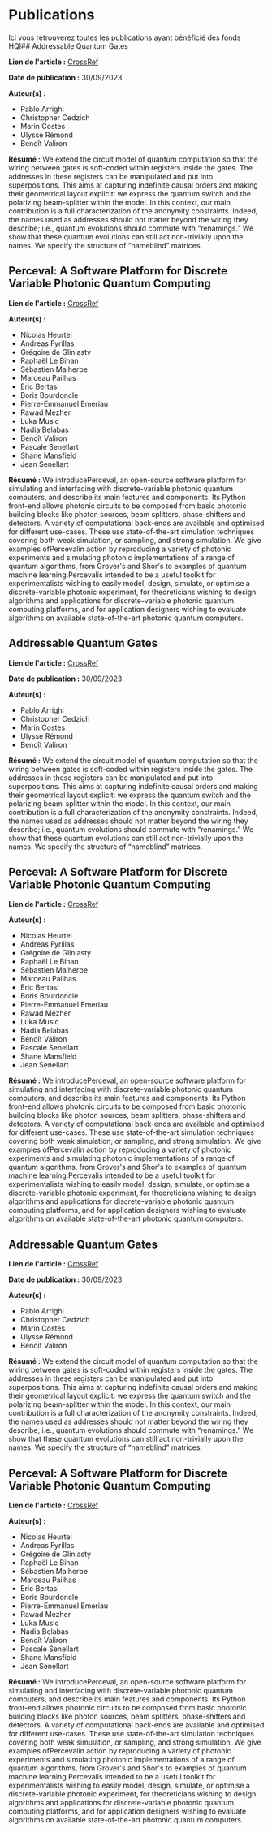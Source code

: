 # Publications

 Ici vous retrouverez toutes les publications ayant bénéficié des fonds HQI## Addressable Quantum Gates

**Lien de l'article :** [CrossRef](http://dx.doi.org/10.1145/3581760)

**Date de publication :** 30/09/2023

**Auteur(s) :**
- Pablo Arrighi
- Christopher Cedzich
- Marin Costes
- Ulysse Rémond
- Benoît Valiron

**Résumé :**
We extend the circuit model of quantum computation so that the wiring between gates is soft-coded within registers inside the gates. The addresses in these registers can be manipulated and put into superpositions. This aims at capturing indefinite causal orders and making their geometrical layout explicit: we express the quantum switch and the polarizing beam-splitter within the model. In this context, our main contribution is a full characterization of the anonymity constraints. Indeed, the names used as addresses should not matter beyond the wiring they describe; i.e., quantum evolutions should commute with “renamings.” We show that these quantum evolutions can still act non-trivially upon the names. We specify the structure of “nameblind” matrices.

## Perceval: A Software Platform for Discrete Variable Photonic Quantum Computing

**Lien de l'article :** [CrossRef](http://dx.doi.org/10.22331/q-2023-02-21-931)

**Auteur(s) :**
- Nicolas Heurtel
- Andreas Fyrillas
- Grégoire de Gliniasty
- Raphaël Le Bihan
- Sébastien Malherbe
- Marceau Pailhas
- Eric Bertasi
- Boris Bourdoncle
- Pierre-Emmanuel Emeriau
- Rawad Mezher
- Luka Music
- Nadia Belabas
- Benoît Valiron
- Pascale Senellart
- Shane Mansfield
- Jean Senellart

**Résumé :**
We introducePerceval, an open-source software platform for simulating and interfacing with discrete-variable photonic quantum computers, and describe its main features and components. Its Python front-end allows photonic circuits to be composed from basic photonic building blocks like photon sources, beam splitters, phase-shifters and detectors. A variety of computational back-ends are available and optimised for different use-cases. These use state-of-the-art simulation techniques covering both weak simulation, or sampling, and strong simulation. We give examples ofPercevalin action by reproducing a variety of photonic experiments and simulating photonic implementations of a range of quantum algorithms, from Grover's and Shor's to examples of quantum machine learning.Percevalis intended to be a useful toolkit for experimentalists wishing to easily model, design, simulate, or optimise a discrete-variable photonic experiment, for theoreticians wishing to design algorithms and applications for discrete-variable photonic quantum computing platforms, and for application designers wishing to evaluate algorithms on available state-of-the-art photonic quantum computers.

## Addressable Quantum Gates

**Lien de l'article :** [CrossRef](http://dx.doi.org/10.1145/3581760)

**Date de publication :** 30/09/2023

**Auteur(s) :**
- Pablo Arrighi
- Christopher Cedzich
- Marin Costes
- Ulysse Rémond
- Benoît Valiron

**Résumé :**
We extend the circuit model of quantum computation so that the wiring between gates is soft-coded within registers inside the gates. The addresses in these registers can be manipulated and put into superpositions. This aims at capturing indefinite causal orders and making their geometrical layout explicit: we express the quantum switch and the polarizing beam-splitter within the model. In this context, our main contribution is a full characterization of the anonymity constraints. Indeed, the names used as addresses should not matter beyond the wiring they describe; i.e., quantum evolutions should commute with “renamings.” We show that these quantum evolutions can still act non-trivially upon the names. We specify the structure of “nameblind” matrices.

## Perceval: A Software Platform for Discrete Variable Photonic Quantum Computing

**Lien de l'article :** [CrossRef](http://dx.doi.org/10.22331/q-2023-02-21-931)

**Auteur(s) :**
- Nicolas Heurtel
- Andreas Fyrillas
- Grégoire de Gliniasty
- Raphaël Le Bihan
- Sébastien Malherbe
- Marceau Pailhas
- Eric Bertasi
- Boris Bourdoncle
- Pierre-Emmanuel Emeriau
- Rawad Mezher
- Luka Music
- Nadia Belabas
- Benoît Valiron
- Pascale Senellart
- Shane Mansfield
- Jean Senellart

**Résumé :**
We introducePerceval, an open-source software platform for simulating and interfacing with discrete-variable photonic quantum computers, and describe its main features and components. Its Python front-end allows photonic circuits to be composed from basic photonic building blocks like photon sources, beam splitters, phase-shifters and detectors. A variety of computational back-ends are available and optimised for different use-cases. These use state-of-the-art simulation techniques covering both weak simulation, or sampling, and strong simulation. We give examples ofPercevalin action by reproducing a variety of photonic experiments and simulating photonic implementations of a range of quantum algorithms, from Grover's and Shor's to examples of quantum machine learning.Percevalis intended to be a useful toolkit for experimentalists wishing to easily model, design, simulate, or optimise a discrete-variable photonic experiment, for theoreticians wishing to design algorithms and applications for discrete-variable photonic quantum computing platforms, and for application designers wishing to evaluate algorithms on available state-of-the-art photonic quantum computers.

## Addressable Quantum Gates

**Lien de l'article :** [CrossRef](http://dx.doi.org/10.1145/3581760)

**Date de publication :** 30/09/2023

**Auteur(s) :**
- Pablo Arrighi
- Christopher Cedzich
- Marin Costes
- Ulysse Rémond
- Benoît Valiron

**Résumé :**
We extend the circuit model of quantum computation so that the wiring between gates is soft-coded within registers inside the gates. The addresses in these registers can be manipulated and put into superpositions. This aims at capturing indefinite causal orders and making their geometrical layout explicit: we express the quantum switch and the polarizing beam-splitter within the model. In this context, our main contribution is a full characterization of the anonymity constraints. Indeed, the names used as addresses should not matter beyond the wiring they describe; i.e., quantum evolutions should commute with “renamings.” We show that these quantum evolutions can still act non-trivially upon the names. We specify the structure of “nameblind” matrices.

## Perceval: A Software Platform for Discrete Variable Photonic Quantum Computing

**Lien de l'article :** [CrossRef](http://dx.doi.org/10.22331/q-2023-02-21-931)

**Auteur(s) :**
- Nicolas Heurtel
- Andreas Fyrillas
- Grégoire de Gliniasty
- Raphaël Le Bihan
- Sébastien Malherbe
- Marceau Pailhas
- Eric Bertasi
- Boris Bourdoncle
- Pierre-Emmanuel Emeriau
- Rawad Mezher
- Luka Music
- Nadia Belabas
- Benoît Valiron
- Pascale Senellart
- Shane Mansfield
- Jean Senellart

**Résumé :**
We introducePerceval, an open-source software platform for simulating and interfacing with discrete-variable photonic quantum computers, and describe its main features and components. Its Python front-end allows photonic circuits to be composed from basic photonic building blocks like photon sources, beam splitters, phase-shifters and detectors. A variety of computational back-ends are available and optimised for different use-cases. These use state-of-the-art simulation techniques covering both weak simulation, or sampling, and strong simulation. We give examples ofPercevalin action by reproducing a variety of photonic experiments and simulating photonic implementations of a range of quantum algorithms, from Grover's and Shor's to examples of quantum machine learning.Percevalis intended to be a useful toolkit for experimentalists wishing to easily model, design, simulate, or optimise a discrete-variable photonic experiment, for theoreticians wishing to design algorithms and applications for discrete-variable photonic quantum computing platforms, and for application designers wishing to evaluate algorithms on available state-of-the-art photonic quantum computers.

